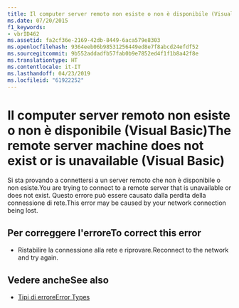 ```yaml
---
title: Il computer server remoto non esiste o non è disponibile (Visual Basic)
ms.date: 07/20/2015
f1_keywords:
- vbrID462
ms.assetid: fa2cf36e-2169-42db-8449-6aca579e8303
ms.openlocfilehash: 9364eeb06b98531256449ed8e7f8abcd24efdf52
ms.sourcegitcommit: 9b552addadfb57fab0b9e7852ed4f1f1b8a42f8e
ms.translationtype: HT
ms.contentlocale: it-IT
ms.lasthandoff: 04/23/2019
ms.locfileid: "61922252"
---
```

# <a name="the-remote-server-machine-does-not-exist-or-is-unavailable-visual-basic"></a><span data-ttu-id="0420a-102">Il computer server remoto non esiste o non è disponibile (Visual Basic)</span><span class="sxs-lookup"><span data-stu-id="0420a-102">The remote server machine does not exist or is unavailable (Visual Basic)</span></span>
<span data-ttu-id="0420a-103">Si sta provando a connettersi a un server remoto che non è disponibile o non esiste.</span><span class="sxs-lookup"><span data-stu-id="0420a-103">You are trying to connect to a remote server that is unavailable or does not exist.</span></span> <span data-ttu-id="0420a-104">Questo errore può essere causato dalla perdita della connessione di rete.</span><span class="sxs-lookup"><span data-stu-id="0420a-104">This error may be caused by your network connection being lost.</span></span>  
  
## <a name="to-correct-this-error"></a><span data-ttu-id="0420a-105">Per correggere l'errore</span><span class="sxs-lookup"><span data-stu-id="0420a-105">To correct this error</span></span>  
  
- <span data-ttu-id="0420a-106">Ristabilire la connessione alla rete e riprovare.</span><span class="sxs-lookup"><span data-stu-id="0420a-106">Reconnect to the network and try again.</span></span>  
  
## <a name="see-also"></a><span data-ttu-id="0420a-107">Vedere anche</span><span class="sxs-lookup"><span data-stu-id="0420a-107">See also</span></span>

- [<span data-ttu-id="0420a-108">Tipi di errore</span><span class="sxs-lookup"><span data-stu-id="0420a-108">Error Types</span></span>](../../visual-basic/programming-guide/language-features/error-types.md)
